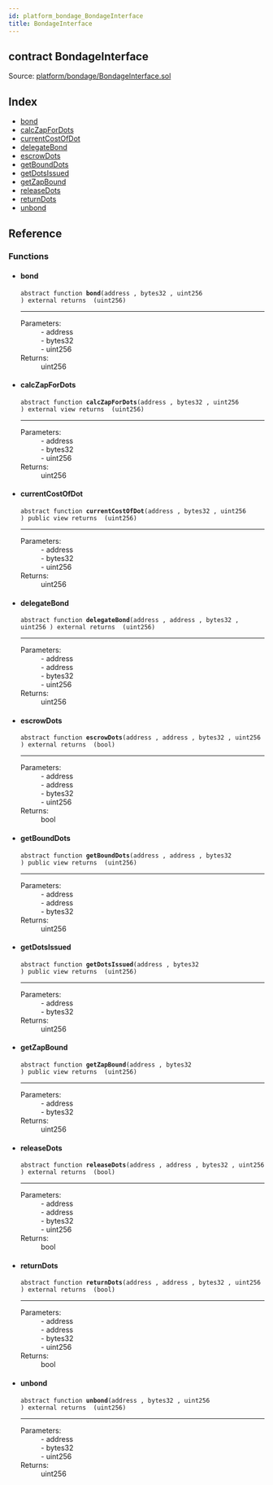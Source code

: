 ```yaml
---
id: platform_bondage_BondageInterface
title: BondageInterface
---
```


<div class="contract-doc"><div class="contract"><h2 class="contract-header"><span class="contract-kind">contract</span> BondageInterface</h2><div class="source">Source: <a href="git+https://github.com/zapproject/ZapContracts/blob/v0.0.1/contracts/platform/bondage/BondageInterface.sol" target="_blank">platform/bondage/BondageInterface.sol</a></div></div><div class="index"><h2>Index</h2><ul><li><a href="platform_bondage_BondageInterface.html#bond">bond</a></li><li><a href="platform_bondage_BondageInterface.html#calcZapForDots">calcZapForDots</a></li><li><a href="platform_bondage_BondageInterface.html#currentCostOfDot">currentCostOfDot</a></li><li><a href="platform_bondage_BondageInterface.html#delegateBond">delegateBond</a></li><li><a href="platform_bondage_BondageInterface.html#escrowDots">escrowDots</a></li><li><a href="platform_bondage_BondageInterface.html#getBoundDots">getBoundDots</a></li><li><a href="platform_bondage_BondageInterface.html#getDotsIssued">getDotsIssued</a></li><li><a href="platform_bondage_BondageInterface.html#getZapBound">getZapBound</a></li><li><a href="platform_bondage_BondageInterface.html#releaseDots">releaseDots</a></li><li><a href="platform_bondage_BondageInterface.html#returnDots">returnDots</a></li><li><a href="platform_bondage_BondageInterface.html#unbond">unbond</a></li></ul></div><div class="reference"><h2>Reference</h2><div class="functions"><h3>Functions</h3><ul><li><div class="item function"><span id="bond" class="anchor-marker"></span><h4 class="name">bond</h4><div class="body"><code class="signature"><span>abstract </span>function <strong>bond</strong><span>(address , bytes32 , uint256 ) </span><span>external </span><span>returns  (uint256) </span></code><hr/><dl><dt><span class="label-parameters">Parameters:</span></dt><dd><div><code></code> - address</div><div><code></code> - bytes32</div><div><code></code> - uint256</div></dd><dt><span class="label-return">Returns:</span></dt><dd>uint256</dd></dl></div></div></li><li><div class="item function"><span id="calcZapForDots" class="anchor-marker"></span><h4 class="name">calcZapForDots</h4><div class="body"><code class="signature"><span>abstract </span>function <strong>calcZapForDots</strong><span>(address , bytes32 , uint256 ) </span><span>external </span><span>view </span><span>returns  (uint256) </span></code><hr/><dl><dt><span class="label-parameters">Parameters:</span></dt><dd><div><code></code> - address</div><div><code></code> - bytes32</div><div><code></code> - uint256</div></dd><dt><span class="label-return">Returns:</span></dt><dd>uint256</dd></dl></div></div></li><li><div class="item function"><span id="currentCostOfDot" class="anchor-marker"></span><h4 class="name">currentCostOfDot</h4><div class="body"><code class="signature"><span>abstract </span>function <strong>currentCostOfDot</strong><span>(address , bytes32 , uint256 ) </span><span>public </span><span>view </span><span>returns  (uint256) </span></code><hr/><dl><dt><span class="label-parameters">Parameters:</span></dt><dd><div><code></code> - address</div><div><code></code> - bytes32</div><div><code></code> - uint256</div></dd><dt><span class="label-return">Returns:</span></dt><dd>uint256</dd></dl></div></div></li><li><div class="item function"><span id="delegateBond" class="anchor-marker"></span><h4 class="name">delegateBond</h4><div class="body"><code class="signature"><span>abstract </span>function <strong>delegateBond</strong><span>(address , address , bytes32 , uint256 ) </span><span>external </span><span>returns  (uint256) </span></code><hr/><dl><dt><span class="label-parameters">Parameters:</span></dt><dd><div><code></code> - address</div><div><code></code> - address</div><div><code></code> - bytes32</div><div><code></code> - uint256</div></dd><dt><span class="label-return">Returns:</span></dt><dd>uint256</dd></dl></div></div></li><li><div class="item function"><span id="escrowDots" class="anchor-marker"></span><h4 class="name">escrowDots</h4><div class="body"><code class="signature"><span>abstract </span>function <strong>escrowDots</strong><span>(address , address , bytes32 , uint256 ) </span><span>external </span><span>returns  (bool) </span></code><hr/><dl><dt><span class="label-parameters">Parameters:</span></dt><dd><div><code></code> - address</div><div><code></code> - address</div><div><code></code> - bytes32</div><div><code></code> - uint256</div></dd><dt><span class="label-return">Returns:</span></dt><dd>bool</dd></dl></div></div></li><li><div class="item function"><span id="getBoundDots" class="anchor-marker"></span><h4 class="name">getBoundDots</h4><div class="body"><code class="signature"><span>abstract </span>function <strong>getBoundDots</strong><span>(address , address , bytes32 ) </span><span>public </span><span>view </span><span>returns  (uint256) </span></code><hr/><dl><dt><span class="label-parameters">Parameters:</span></dt><dd><div><code></code> - address</div><div><code></code> - address</div><div><code></code> - bytes32</div></dd><dt><span class="label-return">Returns:</span></dt><dd>uint256</dd></dl></div></div></li><li><div class="item function"><span id="getDotsIssued" class="anchor-marker"></span><h4 class="name">getDotsIssued</h4><div class="body"><code class="signature"><span>abstract </span>function <strong>getDotsIssued</strong><span>(address , bytes32 ) </span><span>public </span><span>view </span><span>returns  (uint256) </span></code><hr/><dl><dt><span class="label-parameters">Parameters:</span></dt><dd><div><code></code> - address</div><div><code></code> - bytes32</div></dd><dt><span class="label-return">Returns:</span></dt><dd>uint256</dd></dl></div></div></li><li><div class="item function"><span id="getZapBound" class="anchor-marker"></span><h4 class="name">getZapBound</h4><div class="body"><code class="signature"><span>abstract </span>function <strong>getZapBound</strong><span>(address , bytes32 ) </span><span>public </span><span>view </span><span>returns  (uint256) </span></code><hr/><dl><dt><span class="label-parameters">Parameters:</span></dt><dd><div><code></code> - address</div><div><code></code> - bytes32</div></dd><dt><span class="label-return">Returns:</span></dt><dd>uint256</dd></dl></div></div></li><li><div class="item function"><span id="releaseDots" class="anchor-marker"></span><h4 class="name">releaseDots</h4><div class="body"><code class="signature"><span>abstract </span>function <strong>releaseDots</strong><span>(address , address , bytes32 , uint256 ) </span><span>external </span><span>returns  (bool) </span></code><hr/><dl><dt><span class="label-parameters">Parameters:</span></dt><dd><div><code></code> - address</div><div><code></code> - address</div><div><code></code> - bytes32</div><div><code></code> - uint256</div></dd><dt><span class="label-return">Returns:</span></dt><dd>bool</dd></dl></div></div></li><li><div class="item function"><span id="returnDots" class="anchor-marker"></span><h4 class="name">returnDots</h4><div class="body"><code class="signature"><span>abstract </span>function <strong>returnDots</strong><span>(address , address , bytes32 , uint256 ) </span><span>external </span><span>returns  (bool) </span></code><hr/><dl><dt><span class="label-parameters">Parameters:</span></dt><dd><div><code></code> - address</div><div><code></code> - address</div><div><code></code> - bytes32</div><div><code></code> - uint256</div></dd><dt><span class="label-return">Returns:</span></dt><dd>bool</dd></dl></div></div></li><li><div class="item function"><span id="unbond" class="anchor-marker"></span><h4 class="name">unbond</h4><div class="body"><code class="signature"><span>abstract </span>function <strong>unbond</strong><span>(address , bytes32 , uint256 ) </span><span>external </span><span>returns  (uint256) </span></code><hr/><dl><dt><span class="label-parameters">Parameters:</span></dt><dd><div><code></code> - address</div><div><code></code> - bytes32</div><div><code></code> - uint256</div></dd><dt><span class="label-return">Returns:</span></dt><dd>uint256</dd></dl></div></div></li></ul></div></div></div>
